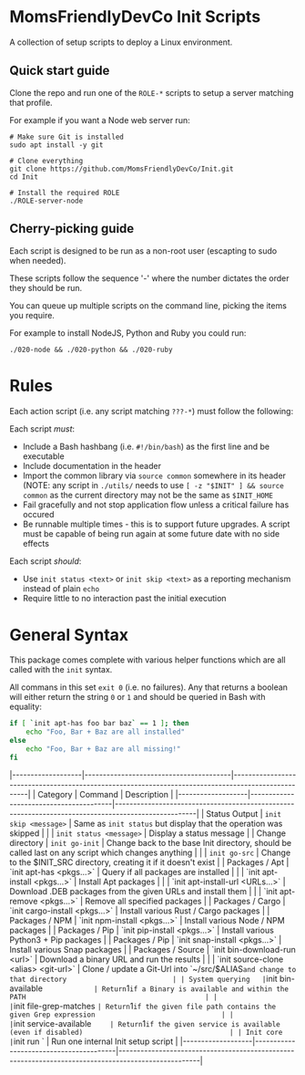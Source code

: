 MomsFriendlyDevCo Init Scripts
==============================
A collection of setup scripts to deploy a Linux environment.


Quick start guide
-----------------
Clone the repo and run one of the `ROLE-*` scripts to setup a server matching that profile.

For example if you want a Node web server run:

	# Make sure Git is installed
	sudo apt install -y git

	# Clone everything
	git clone https://github.com/MomsFriendlyDevCo/Init.git
	cd Init

	# Install the required ROLE
	./ROLE-server-node


Cherry-picking guide
--------------------
Each script is designed to be run as a non-root user (escapting to sudo when needed).

These scripts follow the sequence '<run order>-<item>' where the number dictates the order they should be run.

You can queue up multiple scripts on the command line, picking the items you require.

For example to install NodeJS, Python and Ruby you could run:

	./020-node && ./020-python && ./020-ruby


Rules
=====
Each action script (i.e. any script matching `???-*`) must follow the following:

Each script _must_:

* Include a Bash hashbang (i.e. `#!/bin/bash`) as the first line and be executable
* Include documentation in the header
* Import the common library via `source common` somewhere in its header (NOTE: any script in `./utils/` needs to use `[ -z "$INIT" ] && source common` as the current directory may not be the same as `$INIT_HOME`
* Fail gracefully and not stop application flow unless a critical failure has occured
* Be runnable multiple times - this is to support future upgrades. A script must be capable of being run again at some future date with no side effects


Each script _should_:

* Use `init status <text>` or `init skip <text>` as a reporting mechanism instead of plain `echo`
* Require little to no interaction past the initial execution


General Syntax
==============
This package comes complete with various helper functions which are all called with the `init` syntax.

All commans in this set `exit 0` (i.e. no failures). Any that returns a boolean will either return the string `0` or `1` and should be queried in Bash with equality:

```bash
if [ `init apt-has foo bar baz` == 1 ]; then
	echo "Foo, Bar + Baz are all installed"
else
	echo "Foo, Bar + Baz are all missing!"
fi
```


|-------------------|----------------------------------------|----------------------------------------------------------------------------------------------------|
| Category          | Command                                | Description                                                                                        |
|-------------------|----------------------------------------|----------------------------------------------------------------------------------------------------|
| Status Output     | `init skip <message>`                  | Same as `init status` but display that the operation was skipped                                   |
|                   | `init status <message>`                | Display a status message                                                                           |
| Change directory  | `init go-init`                         | Change back to the base Init directory, should be called last on any script which changes anything |
|                   | `init go-src`                          | Change to the $INIT_SRC directory, creating it if it doesn't exist                                 |
| Packages / Apt    | `init apt-has <pkgs...>`               | Query if all packages are installed                                                                |
|                   | `init apt-install <pkgs...>`           | Install Apt packages                                                                               |
|                   | `init apt-install-url <URLs...>`       | Download .DEB packages from the given URLs and install them                                        |
|                   | `init apt-remove <pkgs...>`            | Remove all specified packages                                                                      |
| Packages / Cargo  | `init cargo-install <pkgs...>`         | Install various Rust / Cargo packages                                                              |
| Packages / NPM    | `init npm-install <pkgs...>`           | Install various Node / NPM packages                                                                |
| Packages / Pip    | `init pip-install <pkgs...>`           | Install various Python3 + Pip packages                                                             |
| Packages / Pip    | `init snap-install <pkgs...>`          | Install various Snap packages                                                                      |
| Packages / Source | `init bin-download-run <url>`          | Download a binary URL and run the results                                                          |
|                   | `init source-clone <alias> <git-url>`  | Clone / update a Git-Url into `~/src/$ALIAS` and change to that directory                          |
| System querying   | `init bin-available <bin>`             | Return `1` if a Binary is available and within the PATH                                            |
|                   | `init file-grep-matches <file> <grep>` | Return `1` if the given file path contains the given Grep expression                               |
|                   | `init service-available <service>`     | Return `1` if the given service is available (even if disabled)                                    |
| Init core         | `init run <unit>`                      | Run one internal Init setup script                                                                 |
|-------------------|----------------------------------------|----------------------------------------------------------------------------------------------------|
